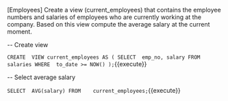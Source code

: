 [Employees] Create a view (current_employees) that contains the employee numbers and salaries of employees who are currently working at the company. Based on this view compute the average salary at the current moment.

-- Create view

``
CREATE	VIEW current_employees AS (
        SELECT	emp_no, salary
        FROM     salaries
        WHERE  to_date >= NOW()
);
``{{execute}}


-- Select average salary

``
SELECT	AVG(salary)
FROM    current_employees;
``{{execute}}
